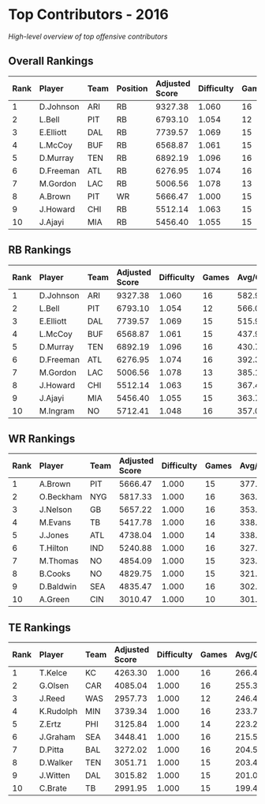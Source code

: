 # Top Contributors - 2016

*High-level overview of top offensive contributors*

## Overall Rankings

| Rank | Player    | Team | Position | Adjusted Score | Difficulty | Games | Avg/Game | Typical | Consistency | Trend      |
| :----| :---------| :----| :--------| :--------------| :----------| :-----| :--------| :-------| :-----------| :----------|
| 1    | D.Johnson | ARI  | RB       | 9327.38        | 1.060      | 16    | 582.96   | 576.18  | 8/1/7       | Increasing |
| 2    | L.Bell    | PIT  | RB       | 6793.10        | 1.054      | 12    | 566.09   | 544.89  | 5/0/7       | Increasing |
| 3    | E.Elliott | DAL  | RB       | 7739.57        | 1.069      | 15    | 515.97   | 499.38  | 6/3/6       | Stable     |
| 4    | L.McCoy   | BUF  | RB       | 6568.87        | 1.061      | 15    | 437.92   | 457.71  | 7/2/6       | Stable     |
| 5    | D.Murray  | TEN  | RB       | 6892.19        | 1.096      | 16    | 430.76   | 438.34  | 8/3/5       | Decreasing |
| 6    | D.Freeman | ATL  | RB       | 6276.95        | 1.074      | 16    | 392.31   | 360.16  | 7/2/7       | Increasing |
| 7    | M.Gordon  | LAC  | RB       | 5006.56        | 1.078      | 13    | 385.12   | 374.38  | 5/0/8       | Increasing |
| 8    | A.Brown   | PIT  | WR       | 5666.47        | 1.000      | 15    | 377.76   | 367.76  | 6/1/8       | Stable     |
| 9    | J.Howard  | CHI  | RB       | 5512.14        | 1.063      | 15    | 367.48   | 345.56  | 7/2/6       | Stable     |
| 10   | J.Ajayi   | MIA  | RB       | 5456.40        | 1.055      | 15    | 363.76   | 280.28  | 7/2/6       | Stable     |

## RB Rankings

| Rank | Player    | Team | Adjusted Score | Difficulty | Games | Avg/Game | Typical | Consistency | Trend      |
| :----| :---------| :----| :--------------| :----------| :-----| :--------| :-------| :-----------| :----------|
| 1    | D.Johnson | ARI  | 9327.38        | 1.060      | 16    | 582.96   | 576.18  | 8/1/7       | Increasing |
| 2    | L.Bell    | PIT  | 6793.10        | 1.054      | 12    | 566.09   | 544.89  | 5/0/7       | Increasing |
| 3    | E.Elliott | DAL  | 7739.57        | 1.069      | 15    | 515.97   | 499.38  | 6/3/6       | Stable     |
| 4    | L.McCoy   | BUF  | 6568.87        | 1.061      | 15    | 437.92   | 457.71  | 7/2/6       | Stable     |
| 5    | D.Murray  | TEN  | 6892.19        | 1.096      | 16    | 430.76   | 438.34  | 8/3/5       | Decreasing |
| 6    | D.Freeman | ATL  | 6276.95        | 1.074      | 16    | 392.31   | 360.16  | 7/2/7       | Increasing |
| 7    | M.Gordon  | LAC  | 5006.56        | 1.078      | 13    | 385.12   | 374.38  | 5/0/8       | Increasing |
| 8    | J.Howard  | CHI  | 5512.14        | 1.063      | 15    | 367.48   | 345.56  | 7/2/6       | Stable     |
| 9    | J.Ajayi   | MIA  | 5456.40        | 1.055      | 15    | 363.76   | 280.28  | 7/2/6       | Stable     |
| 10   | M.Ingram  | NO   | 5712.41        | 1.048      | 16    | 357.03   | 325.85  | 8/1/7       | Decreasing |

## WR Rankings

| Rank | Player    | Team | Adjusted Score | Difficulty | Games | Avg/Game | Typical | Consistency | Trend      |
| :----| :---------| :----| :--------------| :----------| :-----| :--------| :-------| :-----------| :----------|
| 1    | A.Brown   | PIT  | 5666.47        | 1.000      | 15    | 377.76   | 367.76  | 6/1/8       | Stable     |
| 2    | O.Beckham | NYG  | 5817.33        | 1.000      | 16    | 363.58   | 362.85  | 8/4/4       | Increasing |
| 3    | J.Nelson  | GB   | 5657.22        | 1.000      | 16    | 353.58   | 355.11  | 8/1/7       | Stable     |
| 4    | M.Evans   | TB   | 5417.78        | 1.000      | 16    | 338.61   | 344.08  | 8/3/5       | Decreasing |
| 5    | J.Jones   | ATL  | 4738.04        | 1.000      | 14    | 338.43   | 358.51  | 6/1/7       | Stable     |
| 6    | T.Hilton  | IND  | 5240.88        | 1.000      | 16    | 327.56   | 303.77  | 8/2/6       | Stable     |
| 7    | M.Thomas  | NO   | 4854.09        | 1.000      | 15    | 323.61   | 325.71  | 7/2/6       | Increasing |
| 8    | B.Cooks   | NO   | 4829.75        | 1.000      | 15    | 321.98   | 279.96  | 6/2/7       | Stable     |
| 9    | D.Baldwin | SEA  | 4835.47        | 1.000      | 16    | 302.22   | 251.84  | 8/3/5       | Stable     |
| 10   | A.Green   | CIN  | 3010.47        | 1.000      | 10    | 301.05   | 296.53  | 3/1/6       | Increasing |

## TE Rankings

| Rank | Player    | Team | Adjusted Score | Difficulty | Games | Avg/Game | Typical | Consistency | Trend      |
| :----| :---------| :----| :--------------| :----------| :-----| :--------| :-------| :-----------| :----------|
| 1    | T.Kelce   | KC   | 4263.30        | 1.000      | 16    | 266.46   | 225.15  | 8/1/7       | Increasing |
| 2    | G.Olsen   | CAR  | 4085.04        | 1.000      | 16    | 255.32   | 252.13  | 8/2/6       | Decreasing |
| 3    | J.Reed    | WAS  | 2957.73        | 1.000      | 12    | 246.48   | 233.17  | 4/0/8       | Decreasing |
| 4    | K.Rudolph | MIN  | 3739.34        | 1.000      | 16    | 233.71   | 232.36  | 8/2/6       | Increasing |
| 5    | Z.Ertz    | PHI  | 3125.84        | 1.000      | 14    | 223.27   | 207.98  | 6/0/8       | Increasing |
| 6    | J.Graham  | SEA  | 3448.41        | 1.000      | 16    | 215.53   | 211.95  | 8/3/5       | Decreasing |
| 7    | D.Pitta   | BAL  | 3272.02        | 1.000      | 16    | 204.50   | 176.50  | 8/1/7       | Decreasing |
| 8    | D.Walker  | TEN  | 3051.71        | 1.000      | 15    | 203.45   | 176.43  | 6/2/7       | Stable     |
| 9    | J.Witten  | DAL  | 3015.82        | 1.000      | 15    | 201.05   | 184.14  | 7/3/5       | Stable     |
| 10   | C.Brate   | TB   | 2991.95        | 1.000      | 15    | 199.46   | 161.09  | 7/1/7       | Increasing |

